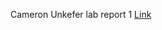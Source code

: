 Cameron Unkefer
lab report 1
[Link](https://camunkefer.github.io/cse15l-lab-reports/labReport1.html)
